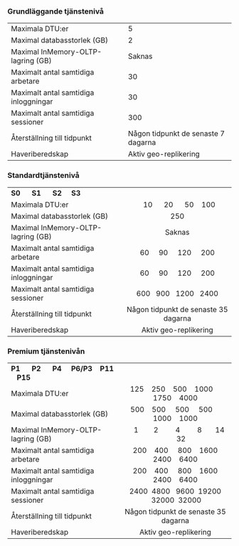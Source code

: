 ### <a name="basic-service-tier"></a>Grundläggande tjänstenivå
|  |  |
| --- | --- |
| Maximala DTU:er |5 |
| Maximal databasstorlek (GB) |2 |
| Maximal InMemory-OLTP-lagring (GB) |Saknas |
| Maximalt antal samtidiga arbetare |30 |
| Maximalt antal samtidiga inloggningar |30 |
| Maximalt antal samtidiga sessioner |300 |
| Återställning till tidpunkt |Någon tidpunkt de senaste 7 dagarna |
| Haveriberedskap |Aktiv geo-replikering |

### <a name="standard-service-tier"></a>Standardtjänstenivå
|  |  |
| --- |:---:|
| **S0** &nbsp;&nbsp;&nbsp;&nbsp; **S1** &nbsp;&nbsp;&nbsp;&nbsp; **S2** &nbsp;&nbsp;&nbsp; **S3** | |
| Maximala DTU:er |&nbsp;&nbsp;10 &nbsp;&nbsp;&nbsp;&nbsp; 20 &nbsp;&nbsp;&nbsp;&nbsp; 50 &nbsp;&nbsp; 100 |
| Maximal databasstorlek (GB) |250 |
| Maximal InMemory-OLTP-lagring (GB) |Saknas |
| Maximalt antal samtidiga arbetare |60 &nbsp;&nbsp;&nbsp; 90 &nbsp;&nbsp;&nbsp; 120 &nbsp;&nbsp;&nbsp; 200 |
| Maximalt antal samtidiga inloggningar |60 &nbsp;&nbsp;&nbsp; 90 &nbsp;&nbsp;&nbsp; 120 &nbsp;&nbsp;&nbsp; 200 |
| Maximalt antal samtidiga sessioner |600 &nbsp; 900 &nbsp; 1200 &nbsp; 2400 |
| Återställning till tidpunkt |Någon tidpunkt de senaste 35 dagarna |
| Haveriberedskap |Aktiv geo-replikering |

### <a name="premium-service-tier"></a>Premium tjänstenivån
|  |  |
| --- |:---:|
| **P1** &nbsp;&nbsp;&nbsp;&nbsp; **P2** &nbsp;&nbsp;&nbsp;&nbsp; **P4** &nbsp;&nbsp;&nbsp; **P6/P3** &nbsp;&nbsp; **P11** &nbsp;&nbsp; **P15** | |
| Maximala DTU:er |125 &nbsp;&nbsp; 250 &nbsp;&nbsp; 500 &nbsp;&nbsp; 1000 &nbsp;&nbsp;&nbsp; 1750 &nbsp;&nbsp; 4000 |
| Maximal databasstorlek (GB) |500 &nbsp;&nbsp; 500 &nbsp;&nbsp;&nbsp; 500 &nbsp;&nbsp;&nbsp; 500 &nbsp;&nbsp;&nbsp; 1000 &nbsp;&nbsp; 1000 |
| Maximal InMemory-OLTP-lagring (GB) |&nbsp;&nbsp;&nbsp;&nbsp;1 &nbsp;&nbsp;&nbsp;&nbsp;&nbsp;&nbsp; 2 &nbsp;&nbsp;&nbsp;&nbsp;&nbsp;&nbsp;&nbsp; 4 &nbsp;&nbsp;&nbsp;&nbsp;&nbsp;&nbsp;&nbsp; 8 &nbsp;&nbsp;&nbsp;&nbsp;&nbsp; 14 &nbsp;&nbsp;&nbsp;&nbsp;&nbsp; 32 |
| Maximalt antal samtidiga arbetare |&nbsp; 200 &nbsp;&nbsp; 400 &nbsp;&nbsp;&nbsp; 800 &nbsp;&nbsp; 1600 &nbsp; 2400 &nbsp;&nbsp; 6400 |
| Maximalt antal samtidiga inloggningar |&nbsp; 200 &nbsp;&nbsp; 400 &nbsp;&nbsp;&nbsp; 800 &nbsp;&nbsp; 1600 &nbsp; 2400 &nbsp;&nbsp; 6400 |
| Maximalt antal samtidiga sessioner |2400 &nbsp;4800 &nbsp; 9600 &nbsp;19200 &nbsp;32000 &nbsp;32000 |
| Återställning till tidpunkt |Någon tidpunkt de senaste 35 dagarna |
| Haveriberedskap |Aktiv geo-replikering |



<!--HONumber=Nov16_HO2-->


